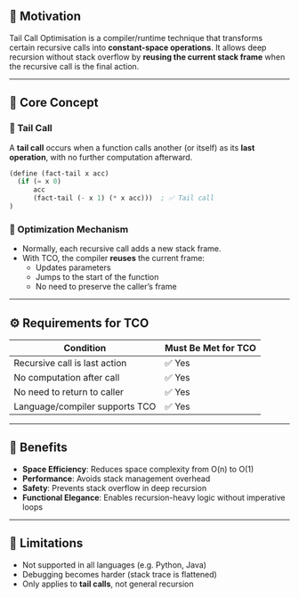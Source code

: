 
## 📌 Motivation
Tail Call Optimisation is a compiler/runtime technique that transforms certain recursive calls into **constant-space operations**. It allows deep recursion without stack overflow by **reusing the current stack frame** when the recursive call is the final action.

---

## 🧠 Core Concept

### 🧩 Tail Call
A **tail call** occurs when a function calls another (or itself) as its **last operation**, with no further computation afterward.

```scheme
(define (fact-tail x acc)
  (if (= x 0)
      acc
      (fact-tail (- x 1) (* x acc)))  ; ✅ Tail call
)
```

### 🧩 Optimization Mechanism
- Normally, each recursive call adds a new stack frame.
- With TCO, the compiler **reuses** the current frame:
  - Updates parameters
  - Jumps to the start of the function
  - No need to preserve the caller’s frame

---

## ⚙️ Requirements for TCO

| Condition                     | Must Be Met for TCO |
|------------------------------|---------------------|
| Recursive call is last action | ✅ Yes              |
| No computation after call     | ✅ Yes              |
| No need to return to caller   | ✅ Yes              |
| Language/compiler supports TCO | ✅ Yes              |

---

## 🧩 Benefits

- **Space Efficiency**: Reduces space complexity from O(n) to O(1)
- **Performance**: Avoids stack management overhead
- **Safety**: Prevents stack overflow in deep recursion
- **Functional Elegance**: Enables recursion-heavy logic without imperative loops

---

## 🚫 Limitations

- Not supported in all languages (e.g. Python, Java)
- Debugging becomes harder (stack trace is flattened)
- Only applies to **tail calls**, not general recursion

